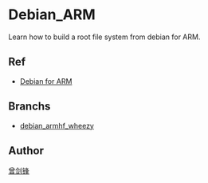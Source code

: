 # Debian_ARM

Learn how to build a root file system from debian for ARM.

## Ref

* [Debian for ARM](http://www.cnblogs.com/zengjfgit/p/6413894.html)


## Branchs

* [debian_armhf_wheezy](https://github.com/ZengjfOS/Debian_ARM/tree/debian_armhf_wheezy)

## Author

[曾剑锋](http://www.cnblogs.com/zengjfgit/)
